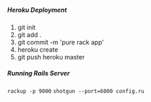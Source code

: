 ##### Heroku Deployment
1. git init
2. git add .
3. git commit -m 'pure rack app'
4. heroku create
5. git push heroku master

##### Running Rails Server
`rackup -p 9000`
`shotgun --port=6000 config.ru`
